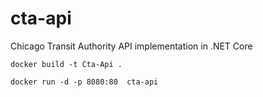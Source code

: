 # cta-api
Chicago Transit Authority API implementation in .NET Core

```
docker build -t Cta-Api .

```
```
docker run -d -p 8080:80  cta-api
```
